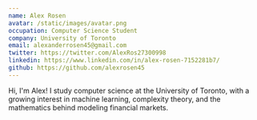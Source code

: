 ```yaml
---
name: Alex Rosen
avatar: /static/images/avatar.png
occupation: Computer Science Student
company: University of Toronto
email: alexanderrosen45@gmail.com
twitter: https://twitter.com/AlexRos27300998
linkedin: https://www.linkedin.com/in/alex-rosen-7152281b7/
github: https://github.com/alexrosen45
---
```


Hi, I'm Alex! I study computer science at the University of Toronto, with a growing interest in machine learning, complexity theory, and the mathematics behind modeling financial markets.
